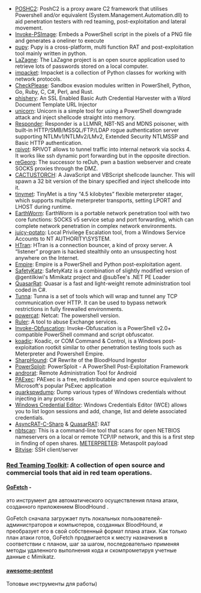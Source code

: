 - [POSHC2](https://github.com/nettitude/PoshC2): PoshC2 is a proxy aware C2 framework that utilises Powershell and/or equivalent (System.Management.Automation.dll) to aid penetration testers with red teaming, post-exploitation and lateral movement.
- [Invoke-PSImage](https://github.com/peewpw/Invoke-PSImage): Embeds a PowerShell script in the pixels of a PNG file and generates a oneliner to execute
- [pupy](https://github.com/n1nj4sec/pupy): Pupy is a cross-platform, multi function RAT and post-exploitation tool mainly written in python. 
- [LaZagne](https://github.com/AlessandroZ/LaZagne): The LaZagne project is an open source application used to retrieve lots of passwords stored on a local computer. 
- [impacket](https://github.com/SecureAuthCorp/impacket): Impacket is a collection of Python classes for working with network protocols.
- [CheckPlease](https://github.com/Arvanaghi/CheckPlease): Sandbox evasion modules written in PowerShell, Python, Go, Ruby, C, C#, Perl, and Rust. 
- [phishery](https://github.com/ryhanson/phishery): An SSL Enabled Basic Auth Credential Harvester with a Word Document Template URL Injector
- [unicorn](https://github.com/trustedsec/unicorn): Unicorn is a simple tool for using a PowerShell downgrade attack and inject shellcode straight into memory. 
- [Responder](https://github.com/SpiderLabs/Responder): Responder is a LLMNR, NBT-NS and MDNS poisoner, with built-in HTTP/SMB/MSSQL/FTP/LDAP rogue authentication server supporting NTLMv1/NTLMv2/LMv2, Extended Security NTLMSSP and Basic HTTP authentication.
- [rpivot](https://github.com/klsecservices/rpivot): RPIVOT allows to tunnel traffic into internal network via socks 4. It works like ssh dynamic port forwarding but in the opposite direction.
- [reGeorg](https://github.com/sensepost/reGeorg): The successor to reDuh, pwn a bastion webserver and create SOCKS proxies through the DMZ. 
- [CACTUSTORCH](https://github.com/mdsecactivebreach/CACTUSTORCH): A JavaScript and VBScript shellcode launcher. This will spawn a 32 bit version of the binary specified and inject shellcode into it.
- [tinymet](https://github.com/SherifEldeeb/TinyMet): TinyMet is a tiny “4.5 kilobytes” flexible meterpreter stager, which supports multiple meterpreter transports, setting LPORT and LHOST during runtime.
- [EarthWorm](https://github.com/rootkiter/EarthWorm): EarthWorm is a portable network penetration tool with two core functions: SOCKS v5 service setup and port forwarding, which can complete network penetration in complex network environments.
- [juicy-potato](https://github.com/ohpe/juicy-potato): Local Privilege Escalation tool, from a Windows Service Accounts to NT AUTHORITY\SYSTEM.
- [HTran](https://github.com/HiwinCN/HTran): HTran is a connection bouncer, a kind of proxy server. A “listener” program is hacked stealthily onto an unsuspecting host anywhere on the Internet. 
- [Empire](https://github.com/EmpireProject/Empire): Empire is a PowerShell and Python post-exploitation agent. 
- [SafetyKatz](https://github.com/GhostPack/SafetyKatz): SafetyKatz is a combination of slightly modified version of @gentilkiwi's Mimikatz project and @subTee's .NET PE Loader
- [QuasarRat](https://github.com/quasar/QuasarRAT): Quasar is a fast and light-weight remote administration tool coded in C#. 
- [Tunna](https://github.com/SECFORCE/Tunna): Tunna is a set of tools which will wrap and tunnel any TCP communication over HTTP. It can be used to bypass network restrictions in fully firewalled environments.
- [powercat](https://github.com/besimorhino/powercat): Netcat: The powershell version. 
- [Ruler](https://github.com/sensepost/ruler): A tool to abuse Exchange services.
- [Invoke-Obfuscation](https://github.com/danielbohannon/Invoke-Obfuscation): Invoke-Obfuscation is a PowerShell v2.0+ compatible PowerShell command and script obfuscator.
- [koadic](https://github.com/zerosum0x0/koadic): Koadic, or COM Command & Control, is a Windows post-exploitation rootkit similar to other penetration testing tools such as Meterpreter and Powershell Empire.
- [SharpHound](https://github.com/BloodHoundAD/SharpHound): C# Rewrite of the BloodHound Ingestor
- [PowerSploit](https://github.com/PowerShellMafia/PowerSploit): PowerSploit - A PowerShell Post-Exploitation Framework
- [androrat](https://github.com/DesignativeDave/androrat): Remote Administration Tool for Android
- [PAExec](https://github.com/poweradminllc/PAExec): PAExec is a free, redistributable and open source equivalent to Microsoft's popular PsExec application
- [quarkspwdump](https://github.com/quarkslab/quarkspwdump): Dump various types of Windows credentials without injecting in any process
- [Windows Credential Editor](https://packetstormsecurity.com/files/121843/Windows-Credential-Editor-1.4-Beta.html): Windows Credentials Editor (WCE) allows you to list logon sessions and add, change, list and delete associated credentials. 
- [AsyncRAT-C-Sharp](https://github.com/NYAN-x-CAT/AsyncRAT-C-Sharp) & [QuasarRAT](https://github.com/quasar/QuasarRAT/): RAT
- [nbtscan](http://www.unixwiz.net/tools/nbtscan.html): This is a command-line tool that scans for open NETBIOS nameservers on a local or remote TCP/IP network, and this is a first step in finding of open shares.
[METERPRETER](https://github.com/rapid7/metasploit-framework/wiki/Meterpreter): Metaspolit payload
- [Bitvise](https://www.bitvise.com/): SSH client/server


### [Red Teaming Toolkit](https://github.com/infosecn1nja/Red-Teaming-Toolkit): A collection of open source and commercial tools that aid in red team operations.



#### [GoFetch](https://github.com/GoFetchAD/GoFetch) -
это инструмент для автоматического осуществления плана атаки, созданного приложением BloodHound .

GoFetch сначала загружает путь локальных пользователей-администраторов и компьютеров, созданных BloodHound, и преобразует его в свой собственный формат плана атаки. Как только план атаки готов, GoFetch продвигается к месту назначения в соответствии с планом, шаг за шагом, последовательно применяя методы удаленного выполнения кода и скомпрометируя учетные данные с Mimikatz.

 
 #### [awesome-pentest](https://github.com/enaqx/awesome-pentest)
 Топовые инструменты для работы)
 
 
